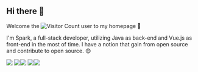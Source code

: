 ## Hi there 👋
Welcome the ![Visitor Count](https://profile-counter.glitch.me/SparkZhou1994/count.svg) user to my homepage 🤗

I'm Spark, a full-stack developer, utilizing Java as back-end and Vue.js as front-end in the most of time. I have a notion that gain from open source and contribute to open source. 😊 

![](http://github-profile-summary-cards.vercel.app/api/cards/profile-details?username=SparkZhou1994&theme=2077)
![](http://github-profile-summary-cards.vercel.app/api/cards/repos-per-language?username=SparkZhou1994&theme=2077)![](http://github-profile-summary-cards.vercel.app/api/cards/most-commit-language?username=SparkZhou1994&theme=2077)
![](http://github-profile-summary-cards.vercel.app/api/cards/stats?username=SparkZhou1994&theme=2077)![](http://github-profile-summary-cards.vercel.app/api/cards/productive-time?username=SparkZhou1994&theme=2077&utcOffset=8)

<!--
**SparkZhou1994/SparkZhou1994** is a ✨ _special_ ✨ repository because its `README.md` (this file) appears on your GitHub profile.

Here are some ideas to get you started:

- 🔭 I’m currently working on ...
- 🌱 I’m currently learning ...
- 👯 I’m looking to collaborate on ...
- 🤔 I’m looking for help with ...
- 💬 Ask me about ...
- 📫 How to reach me: ...
- 😄 Pronouns: ...
- ⚡ Fun fact: ...
-->
